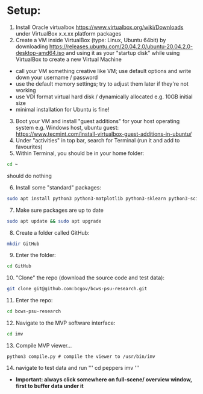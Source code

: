 # Setup:
1. Install Oracle virtualbox https://www.virtualbox.org/wiki/Downloads under VirtualBox x.x.xx platform packages
2. Create a VM inside VirtualBox (type: Linux, Ubuntu 64bit) by downloading https://releases.ubuntu.com/20.04.2.0/ubuntu-20.04.2.0-desktop-amd64.iso
and using it as your "startup disk" while using VirtualBox to create a new Virtual Machine
* call your VM something creative like VM; use default options and write down your username / password 
* use the default memory settings; try to adjust them later if they're not working
* use VDI format virtual hard disk / dynamically allocated e.g. 10GB initial size
* minimal installation for Ubuntu is fine!

3. Boot your VM and install "guest additions" for your host operating system e.g. Windows host, ubuntu guest: https://www.tecmint.com/install-virtualbox-guest-additions-in-ubuntu/
4. Under "activities" in top bar, search for Terminal (run it and add to favourites)
5. Within Terminal, you should be in your home folder:
```bash
cd ~
```
should do nothing

6. Install some "standard" packages:
```bash
sudo apt install python3 python3-matplotlib python3-sklearn python3-scipy gcc g++ freeglut3-dev git
```

7. Make sure packages are up to date
```bash
sudo apt update && sudo apt upgrade
```
8. Create a folder called GitHub:
```bash
mkdir GitHub
```
9. Enter the folder:
```bash
cd GitHub
```
10. "Clone" the repo (download the source code and test data):
```bash
git clone git@github.com:bcgov/bcws-psu-research.git
```
11. Enter the repo:
```bash
cd bcws-psu-research
```
12. Navigate to the MVP software interface:
```bash
cd imv
```
13. Compile MVP viewer...
```
python3 compile.py # compile the viewer to /usr/bin/imv
```

14. navigate to test data and run
'''
cd peppers
imv
'''

* **Important: always click somewhere on full-scene/ overview window, first to buffer data under it**
